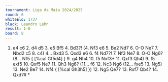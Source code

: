 ```yaml
---
tournament: Liga da Maia 2024/2025
round: 6
whiteElo: 1737
black: Leandro Lehn
result: 1-0
board: 8
---
```


1. e4 c6 2. d4 d5 3. e5 Bf5 4. Bd3?! (4. Nf3 e6 5. Be2 Nd7 6. O-O Ne7 7. Nbd2 c5 8. c4) 4... Bxd3 5. Qxd3 e6 6. f4 Nd7?! 7. Nf3 Ne7 8. O-O Ng6? (8... Nf5 { [%cal Gf5d4] } 9. g4 Nh4 10. f5 Nxf3+ 11. Qxf3 Qh4) 9. f5 exf5 10. Qxf5 Ne7 11. Qh3 Ng6? (11... f6 12. Nc3 Ng6 (12... fxe5 13. Ng5) 13. Ne2 Be7 14. Nf4 { [%cal Gh3h5] }) 12. Ng5 Qe7? 13. Rxf7 Qb4? 14. Qxd7# *
